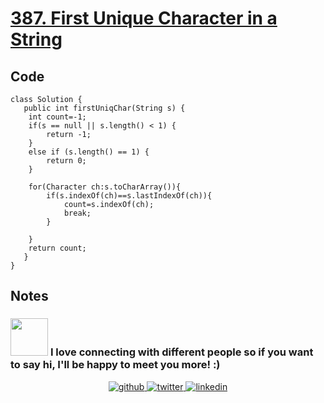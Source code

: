 # [387. First Unique Character in a String](https://leetcode.com/problems/first-unique-character-in-a-string/)
## Code
```
class Solution {
   public int firstUniqChar(String s) {
    int count=-1;
    if(s == null || s.length() < 1) {
        return -1;
    }
    else if (s.length() == 1) {
        return 0;
    }

    for(Character ch:s.toCharArray()){
        if(s.indexOf(ch)==s.lastIndexOf(ch)){
            count=s.indexOf(ch);    
            break;
        }

    }  
    return count;    
   }
}
```
## Notes
### <img src="https://media.giphy.com/media/LnQjpWaON8nhr21vNW/giphy.gif" width="60"> <b>I love connecting with different people</b> so if you want to say <b>hi, I'll be happy to meet you more!</b> :)

<div align="center">
<a href="https://github.com/creeper-exe" target="_blank">
<img src=https://img.shields.io/badge/github-%2324292e.svg?&style=for-the-badge&logo=github&logoColor=white alt=github style="margin-bottom: 5px;" />
</a>
<a href="https://twitter.com/Nouureldin_Ehab" target="_blank">
<img src=https://img.shields.io/badge/twitter-%2300acee.svg?&style=for-the-badge&logo=twitter&logoColor=white alt=twitter style="margin-bottom: 5px;" />
</a>
<a href="https://linkedin.com/in/noureldin-ehab-a57940190" target="_blank">
<img src=https://img.shields.io/badge/linkedin-%231E77B5.svg?&style=for-the-badge&logo=linkedin&logoColor=white alt=linkedin style="margin-bottom: 5px;" />
</a>  
</div>  
